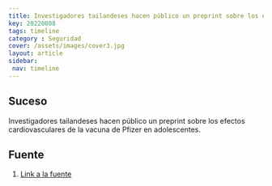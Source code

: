 ```yaml
---
title: Investigadores tailandeses hacen público un preprint sobre los efectos cardiovasculares de la vacuna de Pfizer en adolescentes.
key: 20220808
tags: timeline
category : Seguridad
cover: /assets/images/cover3.jpg
layout: article
sidebar:
 nav: timeline
---
```


## Suceso
Investigadores tailandeses hacen público un preprint sobre los efectos cardiovasculares de la vacuna de Pfizer en adolescentes.
## Fuente
1. [Link a la fuente](https://www.preprints.org/manuscript/202208.0151/v1)
